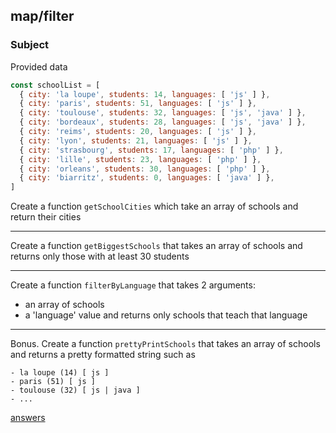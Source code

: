 ## map/filter

### Subject

Provided data
```javascript
const schoolList = [ 
  { city: 'la loupe', students: 14, languages: [ 'js' ] },
  { city: 'paris', students: 51, languages: [ 'js' ] },
  { city: 'toulouse', students: 32, languages: [ 'js', 'java' ] },
  { city: 'bordeaux', students: 28, languages: [ 'js', 'java' ] },
  { city: 'reims', students: 20, languages: [ 'js' ] },
  { city: 'lyon', students: 21, languages: [ 'js' ] },
  { city: 'strasbourg', students: 17, languages: [ 'php' ] },
  { city: 'lille', students: 23, languages: [ 'php' ] },
  { city: 'orleans', students: 30, languages: [ 'php' ] },
  { city: 'biarritz', students: 0, languages: [ 'java' ] },
]
```

Create a function `getSchoolCities` which take an array of schools and return their cities

---

Create a function `getBiggestSchools` that takes an array of schools and returns only those with at least 30 students

---

Create a function `filterByLanguage` that takes 2 arguments:
  - an array of schools
  - a 'language' value
and returns only schools that teach that language

---

Bonus. Create a function `prettyPrintSchools` that takes an array of schools and returns a pretty formatted string such as
```
- la loupe (14) [ js ]
- paris (51) [ js ]
- toulouse (32) [ js | java ]
- ...
```

[answers](answers.md)
